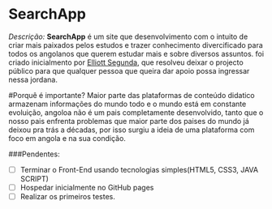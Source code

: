 # SearchApp

*Descrição:*
 **SearchApp** é um site que desenvolvimento com o intuito de criar mais paixados pelos estudos e trazer conhecimento divercificado para todos os angolanos que querem estudar mais e sobre diversos assuntos. foi criado inicialmento por [Elliott Segunda](https://github.com/Elliottsegunda), que resolveu deixar o projecto público para que qualquer pessoa que queira dar apoio possa ingressar nessa jordana.

#Porquê é importante?
Maior parte das plataformas de conteúdo didatico armazenam informações do mundo todo e o mundo está em constante evoluição, angoloa não é um pais completamente desenvolvido, tanto que o nosso pais enfrenta problemas que maior parte dos paises do mundo já deixou pra trás a décadas, por isso surgiu a ideia de uma plataforma com foco em angola e na sua condição.

 ###Pendentes:
 - [ ] Terminar o Front-End usando tecnologias simples(HTML5, CSS3, JAVA SCRIPT)
 - [ ] Hospedar inicialmente no GitHub pages
 - [ ] Realizar os primeiros testes.

